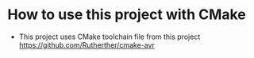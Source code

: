 # How to use this project with CMake
- This project uses CMake toolchain file from this project https://github.com/Rutherther/cmake-avr